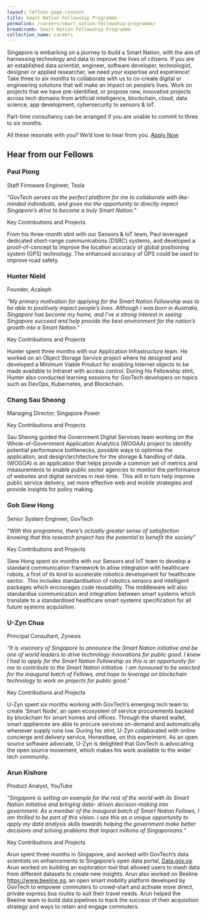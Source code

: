 ```yaml
---
layout: leftnav-page-content
title: Smart Nation Fellowship Programme
permalink: /careers/smart-nation-fellowship-programme/
breadcrumb: Smart Nation Fellowship Programme
collection_name: careers
---
```


Singapore is embarking on a journey to build a Smart Nation, with the aim of harnessing technology and data to improve the lives of citizens. If you are an established data scientist, engineer, software developer, technologist, designer or applied researcher, we need your expertise and experience! Take three to six months to collaborate with us to co-create digital or engineering solutions that will make an impact on people’s lives.
Work on projects that we have pre-identified, or propose new, innovative projects across tech domains from artificial intelligence, blockchain, cloud, data science, app development, cybersecurity to sensors & IoT.

Part-time consultancy can be arranged if you are unable to commit to three to six months.

All these resonate with you? We’d love to hear from you. [Apply Now](https://govtech.taleo.net/careersection/govtech_snfp/jobdetail.ftl?job=01V1L)


## **Hear from our Fellows**

### **Paul Piong**
Staff Firmware Engineer, Tesla

*“GovTech serves as the perfect platform for me to collaborate with like-minded individuals, and gives me the opportunity to directly impact Singapore’s drive to become a truly Smart Nation.”*

Key Contributions and Projects

From his three-month stint with our Sensors &amp; IoT team, Paul leveraged dedicated short-range communications (DSRC) systems, and developed a proof-of-concept to improve the location accuracy of global positioning system (GPS) technology. The enhanced accuracy of GPS could be used to improve road safety.


### **Hunter Nield**
Founder, Acaleph

*“My primary motivation for applying for the Smart Nation Fellowship was to be able to positively impact people’s lives. Although I was born in Australia, Singapore has become my home, and I’ve a strong interest in seeing Singapore succeed and help provide the best environment for the nation’s growth into a Smart Nation.”*

Key Contributions and Projects

Hunter spent three months with our Application Infrastructure team. He worked on an Object Storage Service project where he designed and developed a Minimum Viable Product for enabling Internet objects to be made available to Intranet with access control. During his Fellowship stint, Hunter also conducted learning sessions for GovTech developers on topics such as DevOps, Kubernetes, and Blockchain.

### **Chang Sau Sheong**
Managing Director, Singapore Power

Key Contributions and Projects

Sau Sheong guided the Government Digital Services team working on the Whole-of-Government Application Analytics (WOGAA) project to identify potential performance bottlenecks, possible ways to optimise the application, and design/architecture for the storage &amp; handling of data.
(WOGGA) is an application that helps provide a common set of metrics and measurements to enable public sector agencies to monitor the performance of websites and digital services in real-time.  This will in turn help improve public service delivery, set more effective web and mobile strategies and provide insights for policy making.

### **Goh Siew Hong**
Senior System Engineer, GovTech

*“With this programme, there’s actually greater sense of satisfaction knowing that this research project has
the potential to benefit the society”*

Key Contributions and Projects

Siew Hong spent six months with our Sensors and IoT team to develop a standard communication framework to allow integration with healthcare robots, a first of its kind to accelerate robotics development for healthcare sector.  This includes standardisation of robotics sensors and intelligent packages which encourages code reusability. The middleware will also standardise communication and integration between smart systems which translate to a standardised healthcare smart systems specification for all future systems acquisition.

### **U-Zyn Chua**
Principal Consultant, Zynesis

*“It is visionary of Singapore to announce the Smart Nation initiative and be one of world leaders to drive technology innovations for public good. I knew I had to apply for the Smart Nation Fellowship as this is an opportunity for me to contribute to the Smart Nation initiative. I am honoured to be selected for the inaugural batch of Fellows, and hope to leverage on blockchain technology to work on projects for public good.”*

Key Contributions and Projects

U-Zyn spent six months working with GovTech’s emerging tech team to create ‘Smart Node’, an open ecosystem of service procurements backed by blockchain for smart homes and offices. Through the shared wallet, smart appliances are able to procure services on-demand and automatically whenever supply runs low. During his stint, U-Zyn collaborated with online concierge and delivery service, Honestbee, on this experiment. As an open source software advocate, U-Zyn is delighted that GovTech is advocating the open source movement, which makes his work available to the wider tech community.

### **Arun Kishore**
Product Analyst, YouTube

*“Singapore is setting an example for the rest of the world with its Smart Nation initiative and bringing data- driven decision-making into government. As a member of the inaugural batch of Smart Nation Fellows, I am thrilled to be part of this vision. I see this as a unique opportunity to apply my data analysis skills towards helping the government make better decisions and solving problems that impact millions of Singaporeans.”*

Key Contributions and Projects

Arun spent three months in Singapore, and worked with GovTech’s data scientists on enhancements to Singapore’s open data portal, [Data.gov.sg](https://data.gov.sg). Arun worked on building an exploration tool that allowed users to mash data from different datasets to create new insights. Arun also worked on Beeline <https://www.beeline.sg>, an open smart mobility platform developed by GovTech to empower commuters to crowd-start and activate more direct, private express bus routes to suit their travel needs. Arun helped the Beeline team to build data pipelines to track the success of their acquisition strategy and ways to retain and engage commuters.
